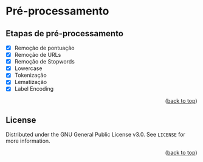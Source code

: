 <!-- ACKNOWLEDGMENTS
https://github.com/othneildrew/Best-README-Template/
-->

# Pré-processamento
<a name="readme-top"></a>


<!-- ROADMAP -->
## Etapas de pré-processamento
- [x] Remoção de pontuação
- [x] Remoção de URLs
- [x] Remoção de Stopwords
- [x] Lowercase
- [x] Tokenização
- [x] Lematização
- [x] Label Encoding

<p align="right">(<a href="#readme-top">back to top</a>)</p>



<!-- LICENSE -->
## License

Distributed under the GNU General Public License v3.0. See `LICENSE` for more information.

<p align="right">(<a href="#readme-top">back to top</a>)</p>
